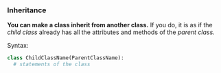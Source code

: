 ### Inheritance

**You can make a class <tooltip content="define a new class based on an existing class">inherit</tooltip> from another class.** If you do, it is as if the <tooltip content="the new class">_child class_</tooltip> already has all the attributes and methods of the <tooltip content="the class that was inherited from">_parent class_</tooltip>.

Syntax:
```python
class ChildClassName(ParentClassName):
  # statements of the class
```
